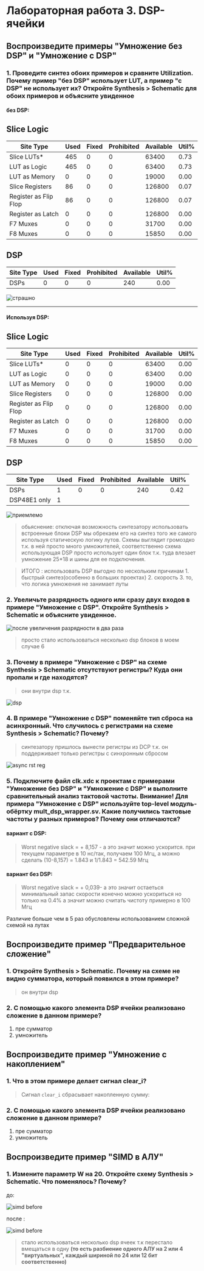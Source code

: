 # Лабораторная работа 3. DSP-ячейки


## Воспроизведите примеры "Умножение без DSP" и "Умножение с DSP"

### 1.  Проведите синтез обоих примеров и сравните Utilization. Почему пример "без DSP" использует LUT, а пример "с DSP" не использует их? Откройте Synthesis > Schematic для обоих примеров и объясните увиденное


#### без DSP:


Slice Logic
--------------

|        Site Type        | Used | Fixed | Prohibited | Available | Util% |
|-------------------------|------|-------|------------|-----------|-------|
| Slice LUTs*             |  465 |     0 |          0 |     63400 |  0.73 |
|   LUT as Logic          |  465 |     0 |          0 |     63400 |  0.73 |
|   LUT as Memory         |    0 |     0 |          0 |     19000 |  0.00 |
| Slice Registers         |   86 |     0 |          0 |    126800 |  0.07 |
|   Register as Flip Flop |   86 |     0 |          0 |    126800 |  0.07 |
|   Register as Latch     |    0 |     0 |          0 |    126800 |  0.00 |
| F7 Muxes                |    0 |     0 |          0 |     31700 |  0.00 |
| F8 Muxes                |    0 |     0 |          0 |     15850 |  0.00 |


DSP
------

| Site Type | Used | Fixed | Prohibited | Available | Util% |
|-----------|------|-------|------------|-----------|-------|
| DSPs      |    0 |     0 |          0 |       240 |  0.00 |


![страшно](../../pic/DSP/no_dsp.png)

------------
#### Используя DSP:


 Slice Logic
--------------


|        Site Type        | Used | Fixed | Prohibited | Available | Util% |
|-------------------------|------|-------|------------|-----------|-------|
| Slice LUTs*             |    0 |     0 |          0 |     63400 |  0.00 |
|   LUT as Logic          |    0 |     0 |          0 |     63400 |  0.00 |
|   LUT as Memory         |    0 |     0 |          0 |     19000 |  0.00 |
| Slice Registers         |    0 |     0 |          0 |    126800 |  0.00 |
|   Register as Flip Flop |    0 |     0 |          0 |    126800 |  0.00 |
|   Register as Latch     |    0 |     0 |          0 |    126800 |  0.00 |
| F7 Muxes                |    0 |     0 |          0 |     31700 |  0.00 |
| F8 Muxes                |    0 |     0 |          0 |     15850 |  0.00 |


 DSP
------

|    Site Type   | Used | Fixed | Prohibited | Available | Util% |
|----------------|------|-------|------------|-----------|-------|
| DSPs           |    1 |     0 |          0 |       240 |  0.42 |
|   DSP48E1 only |    1 |       |            |           |       |


![приемлемо](../../pic/DSP/dsp_mull.png)

> обьяснение: отключая возможность синтезатору использовать встроенные блоки DSP мы обрекаем его на синтез того же самого используя статическую логику лутов. Схемы выглядит громоздко т.к. в ней просто много умножителей, соответственно схема использующая DSP просто использует один блок т.к. туда влезает умножение 25*18 и шины для ее подключения.

> ИТОГО : использовать DSP выгодно по нескольким причинам 1. быстрый синтез(особенно в больших проектах) 2. скорость 3. то, что логика умножения не занимает луты

### 2. Увеличьте разрядность одного или сразу двух входов в примере "Умножение с DSP". Откройте Synthesis > Schematic и объясните увиденное.


![после увеличения разрядности в два раза](../../pic/DSP/up_bitnes.png)

> просто стало использоваться несколько dsp блоков в моем случае 6


### 3. Почему в примере "Умножение с DSP" на схеме Synthesis > Schematic отсутствуют регистры? Куда они пропали и где находятся?

> они внутри dsp т.к.

![dsp](../../pic/DSP/dsp_sch.png)

### 4. В примере "Умножение с DSP" поменяйте тип сброса на асинхронный. Что случилось с регистрами на схеме Synthesis > Schematic? Почему?

> синтезатору пришлось вынести регистры из DCP т.к. он поддерживает только регистры с синхронным сбросом


![async rst reg](../../pic/DSP/DSP_async_reg.png)

### 5. Подключите файл clk.xdc к проектам с примерами "Умножение без DSP" и "Умножение с DSP" и выполните сравнительный анализ тактовой частоты. Внимание! Для примера "Умножение с DSP" используйте top-level модуль-обёртку mult_dsp_wrapper.sv. Какие получились тактовые частоты у разных примеров? Почему они отличаются?


#### вариант с DSP:

> Worst negative slack = + 8,157 - а это значит можно ускорится. при текущем параметре в 10 нс/так, получаем 100 Мгц, а можно сделать (10-8,157) = 1.843 и 1/1.843 = 542.59 Мгц


#### вариант без DSP:

> Worst negative slack = + 0,039- а это значит остаеться минимальный запас скорости конечно можно ускориться но только на 0.4% а значит можно считать чистоту примерно в 100 Мгц


Различие больше чем в 5 раз обусловлены использованием сложной схемой на лутах

## Воспроизведите пример "Предварительное сложение"

### 1. Откройте Synthesis > Schematic. Почему на схеме не видно сумматора, который появился в этом примере?


> он внутри dsp

### 2. С помощью какого элемента DSP ячейки реализовано сложение в данном примере?

1. пре сумматор
2. умножитель


## Воспроизведите пример "Умножение с накоплением"


### 1.  Что в этом примере делает сигнал clear_i?

> Сигнал `clear_i` сбрасывает накопленную сумму:


### 2. С помощью какого элемента DSP ячейки реализовано сложение в данном примере?

1. пре сумматор
2. умножитель

## Воспроизведите пример "SIMD в АЛУ"

### 1. Измените параметр W на 20. Откройте схему Synthesis > Schematic. Что поменялось? Почему?

до:

![simd before](../../pic/DSP/alu_simd_before.png)

после  :

![simd before](../../pic/DSP/simd_alu_after.png)

> стало использоваться несколько dsp ячеек т.к перестало вмещаться в одну **(то есть разбиение одного АЛУ на 2 или 4 "виртуальных", каждый шириной по 24 или 12 бит соответственно)**
